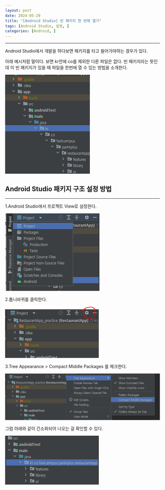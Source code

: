 ```yaml
---
layout: post
date: 2024-05-29
title: "[Android Studio] 빈 패키지 한 번에 열기"
tags: [Android Studio, 설정, ]
categories: [Android, ]
---
```



---


Android Studio에서 개발을 하다보면 패키지를 타고 들어가야하는 경우가 있다.


아래 예시처럼 말이다. 보면 kr안에 co를 제외한 다른 파일은 없다. 빈 패키지라는 뜻인데 이 빈 패키지가 있을 때 파일을 한번에 열 수 있는 방법을 소개한다.


![0](/assets/img/GBD28/0.png)



## Android Studio 패키지 구조 설정 방법


---


1.Android Studio에서 프로젝트 View로 설정한다.


![1](/assets/img/GBD28/1.png)


2.톱니바퀴를 클릭한다.


![2](/assets/img/GBD28/2.png)


3.Tree Appearance > Compact Middle Packages 를 체크한다.


![3](/assets/img/GBD28/3.png)


그럼 아래와 같이 간소화되어 나오는 걸 확인할 수 있다.


![4](/assets/img/GBD28/4.png)

